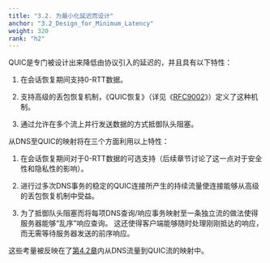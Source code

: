```yaml
---
title: "3.2. 为最小化延迟而设计"
anchor: "3.2_Design_for_Minimum_Latency"
weight: 320
rank: "h2"
---
```


QUIC是专门被设计出来降低由协议引入的延迟的，并且具有以下特性：

1. 在会话恢复期间支持0-RTT数据。

2. 支持高级的丢包恢复机制，《QUIC恢复》（详见《[RFC9002](../RFC9002_Chinese_Simplified)》）定义了这种机制。

3. 通过允许在多个流上并行发送数据的方式抵御队头阻塞。

从DNS至QUIC的映射将在三个方面利用以上特性：

1. 在会话恢复期间对于0-RTT数据的可选支持（后续章节讨论了这一点对于安全性和隐私性的影响）。

2. 进行过多次DNS事务的稳定的QUIC连接所产生的持续流量使连接能够从高级的丢包恢复机制中受益。

3. 为了抵御队头阻塞而将每项DNS查询/响应事务映射至一条独立流的做法使得服务器能够“乱序”响应查询。
这还使得客户端能够随时处理刚刚抵达的响应，而无需等待服务器发送的前序响应。

这些考量被反映在了[第4.2章](#4.2_Stream_Mapping_and_Usage)内从DNS流量到QUIC流的映射中。
